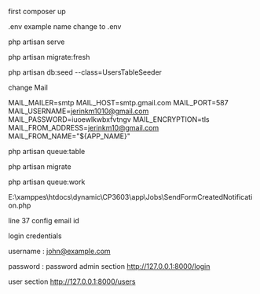 
first composer up 

.env example name change to .env

php artisan serve

php artisan migrate:fresh

php artisan db:seed --class=UsersTableSeeder

change Mail

MAIL_MAILER=smtp
MAIL_HOST=smtp.gmail.com
MAIL_PORT=587
MAIL_USERNAME=jerinkm1010@gmail.com
MAIL_PASSWORD=iuoewlkwbxfvtngv
MAIL_ENCRYPTION=tls
MAIL_FROM_ADDRESS=jerinkm10@gmail.com
MAIL_FROM_NAME="${APP_NAME}"

php artisan queue:table

php artisan migrate

php artisan queue:work


E:\xamppes\htdocs\dynamic\CP3603\app\Jobs\SendFormCreatedNotification.php 

line 37 config email id 

login credentials

username : john@example.com

password : password
admin section 
http://127.0.0.1:8000/login

user section 
http://127.0.0.1:8000/users 
